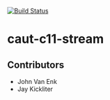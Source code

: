 [![Build Status](https://travis-ci.org/cauterize-tools/caut-c11-stream.svg?branch=master)](https://travis-ci.org/cauterize-tools/caut-c11-stream)

# caut-c11-stream

## Contributors

* John Van Enk
* Jay Kickliter
